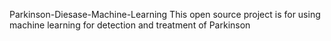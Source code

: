 Parkinson-Diesase-Machine-Learning
This open source project is for using machine learning for detection and treatment of Parkinson 
